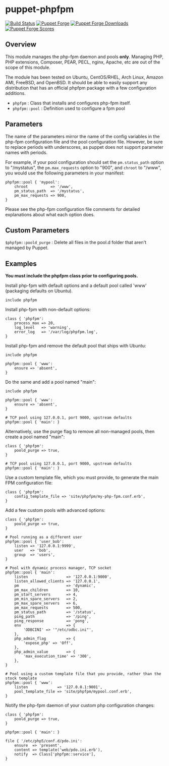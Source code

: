 # puppet-phpfpm
[![Build Status](https://github.com/Slashbunny/puppet-phpfpm/actions/workflows/puppet.yml/badge.svg?branch=master)](https://github.com/Slashbunny/puppet-phpfpm/actions/workflows/puppet.yml)
[![Puppet Forge](https://img.shields.io/puppetforge/v/Slashbunny/phpfpm.svg)](https://forge.puppet.com/modules/Slashbunny/phpfpm)
[![Puppet Forge Downloads](https://img.shields.io/puppetforge/dt/Slashbunny/phpfpm.svg)](https://forge.puppet.com/modules/Slashbunny/phpfpm)
[![Puppet Forge Scores](https://img.shields.io/puppetforge/f/Slashbunny/phpfpm.svg)](https://forge.puppet.com/modules/Slashbunny/phpfpm)
## Overview

This module manages the php-fpm daemon and pools **only**. Managing PHP, PHP extensions, Composer, PEAR, PECL, nginx, Apache, etc are out of the scope of this module.

The module has been tested on Ubuntu, CentOS/RHEL, Arch Linux, Amazon AMI, FreeBSD, and OpenBSD. It should be able to easily support any distribution that has an official phpfpm package with a few configuration additions.

* `phpfpm` : Class that installs and configures php-fpm itself.
* `phpfpm::pool` : Definition used to configure a fpm pool

## Parameters

The name of the parameters mirror the name of the config variables in the php-fpm configuration file and the pool configuration file. However, be sure to replace periods with underscores, as puppet does not support parameter names with periods.

For example, if your pool configuration should set the `pm.status_path` option to "/mystatus", the `pm.max_requests` option to "900", and `chroot` to "/www", you would use the following parameters in your manifest:

```puppet
phpfpm::pool { 'mypool':
    chroot          => '/www',
    pm_status_path  => '/mystatus',
    pm_max_requests => 900,
}
```

Please see the php-fpm configuration file comments for detailed explanations about what each option does.

## Custom Parameters

`$phpfpm::poold_purge` : Delete all files in the pool.d folder that aren't managed by Puppet.

## Examples

**You must include the phpfpm class prior to configuring pools.**

Install php-fpm with default options and a default pool called 'www' (packaging defaults on Ubuntu).

```puppet
include phpfpm
```

Install php-fpm with non-default options:

```puppet
class { 'phpfpm':
    process_max => 20,
    log_level   => 'warning',
    error_log   => '/var/log/phpfpm.log',
}
```

Install php-fpm and remove the default pool that ships with Ubuntu:

```puppet
include phpfpm

phpfpm::pool { 'www':
    ensure => 'absent',
}
```

Do the same and add a pool named "main":

```puppet
include phpfpm

phpfpm::pool { 'www':
    ensure => 'absent',
}

# TCP pool using 127.0.0.1, port 9000, upstream defaults
phpfpm::pool { 'main': }
```

Alternatively, use the purge flag to remove all non-managed pools, then create a pool named "main":

```puppet
class { 'phpfpm':
    poold_purge => true,
}

# TCP pool using 127.0.0.1, port 9000, upstream defaults
phpfpm::pool { 'main': }
```

Use a custom template file, which you must provide, to generate the main
FPM configuration file:

```puppet
class { 'phpfpm':
    config_template_file => 'site/phpfpm/my-php-fpm.conf.erb',
}
```

Add a few custom pools with advanced options:

```puppet
class { 'phpfpm':
    poold_purge => true,
}

# Pool running as a different user
phpfpm::pool { 'user_bob':
    listen => '127.0.0.1:9999',
    user   => 'bob',
    group  => 'users',
}

# Pool with dynamic process manager, TCP socket
phpfpm::pool { 'main':
    listen                 => '127.0.0.1:9000',
    listen_allowed_clients => '127.0.0.1',
    pm                     => 'dynamic',
    pm_max_children        => 10,
    pm_start_servers       => 4,
    pm_min_spare_servers   => 2,
    pm_max_spare_servers   => 6,
    pm_max_requests        => 500,
    pm_status_path         => '/status',
    ping_path              => '/ping',
    ping_response          => 'pong',
    env                    => {
        'ODBCINI' => '"/etc/odbc.ini"',
    },
    php_admin_flag         => {
        'expose_php' => 'Off',
    },
    php_admin_value        => {
        'max_execution_time' => '300',
    },
}

# Pool using a custom template file that you provide, rather than the stock template
phpfpm::pool { 'www':
    listen             => '127.0.0.1:9001',
    pool_template_file => 'site/phpfpm/mypool.conf.erb',
}

```

Notify the php-fpm daemon of your custom php configuration changes:

```puppet
class { 'phpfpm':
    poold_purge => true,
}

phpfpm::pool { 'main': }

file { '/etc/php5/conf.d/pdo.ini':
    ensure  => 'present',
    content => template('web/pdo.ini.erb'),
    notify  => Class['phpfpm::service'],
}
```

